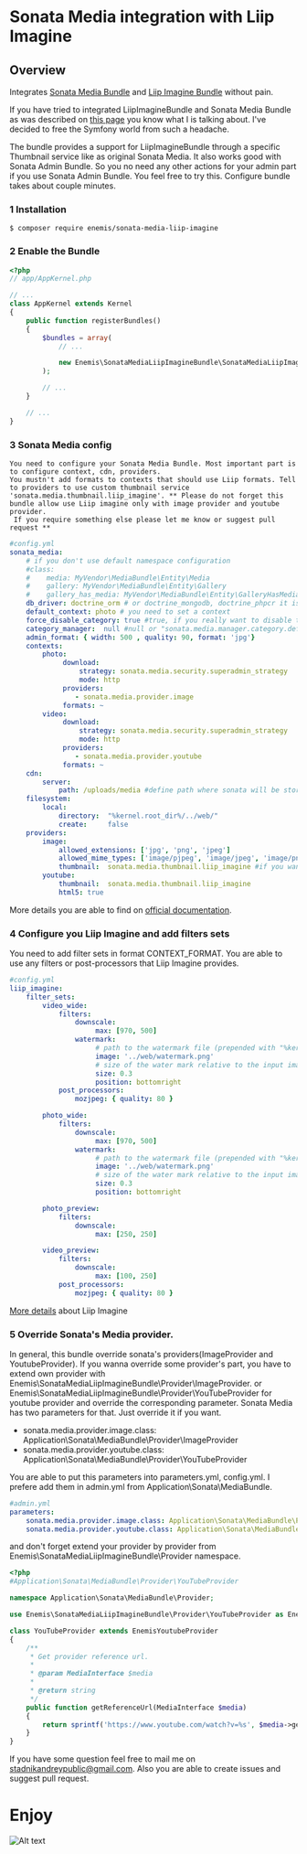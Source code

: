 # Sonata Media integration with Liip Imagine

## Overview
Integrates [Sonata Media Bundle](https://sonata-project.org/bundles/media/3-x/doc/index.html) and [Liip Imagine Bundle](https://github.com/liip/LiipImagineBundle) without pain.

If you have tried to integrated LiipImagineBundle and Sonata Media Bundle as was described on [this page](https://sonata-project.org/bundles/media/3-x/doc/reference/extra.html#liip-imagine-bundle-integration)
you know what I is talking about.
I've decided to free the Symfony world from such a headache.

The bundle provides a support for LiipImagineBundle through a specific Thumbnail service like as original Sonata Media.
It also works good with Sonata Admin Bundle. So you no need any other actions for your admin part if you use Sonata Admin Bundle.
You feel free to try this. Configure bundle takes about couple minutes. 

### 1 Installation
`$ composer require enemis/sonata-media-liip-imagine`

### 2  Enable the Bundle
```php
<?php
// app/AppKernel.php

// ...
class AppKernel extends Kernel
{
    public function registerBundles()
    {
        $bundles = array(
            // ...

            new Enemis\SonataMediaLiipImagineBundle\SonataMediaLiipImagineBundle(),
        );

        // ...
    }

    // ...
}
```

### 3 Sonata Media config
    You need to configure your Sonata Media Bundle. Most important part is to configure context, cdn, providers.
    You mustn't add formats to contexts that should use Liip formats. Tell to providers to use custom thumbnail service
    'sonata.media.thumbnail.liip_imagine'. ** Please do not forget this bundle allow use Liip imagine only with image provider and youtube provider.
     If you require something else please let me know or suggest pull request **
     
```yaml
#config.yml
sonata_media:
    # if you don't use default namespace configuration
    #class:
    #    media: MyVendor\MediaBundle\Entity\Media
    #    gallery: MyVendor\MediaBundle\Entity\Gallery
    #    gallery_has_media: MyVendor\MediaBundle\Entity\GalleryHasMedia
    db_driver: doctrine_orm # or doctrine_mongodb, doctrine_phpcr it is mandatory to choose one here
    default_context: photo # you need to set a context
    force_disable_category: true #true, if you really want to disable the relation with category
    category_manager:  null #null or "sonata.media.manager.category.default" if classification bundle exists
    admin_format: { width: 500 , quality: 90, format: 'jpg'}
    contexts:
        photo:
             download:
                 strategy: sonata.media.security.superadmin_strategy
                 mode: http
             providers:
                - sonata.media.provider.image
             formats: ~
        video:
             download:
                 strategy: sonata.media.security.superadmin_strategy
                 mode: http
             providers:
                - sonata.media.provider.youtube
             formats: ~
    cdn:
        server:
            path: /uploads/media #define path where sonata will be store uploaded files
    filesystem:
        local:
            directory:  "%kernel.root_dir%/../web/"
            create:     false
    providers:
        image:
            allowed_extensions: ['jpg', 'png', 'jpeg']
            allowed_mime_types: ['image/pjpeg', 'image/jpeg', 'image/png', 'image/x-png']
            thumbnail:  sonata.media.thumbnail.liip_imagine #if you want use Liip with this provider you have to use this thumbnail service
        youtube:
            thumbnail:  sonata.media.thumbnail.liip_imagine
            html5: true
```    
More details you are able to find on [official documentation](https://sonata-project.org/bundles/media/3-x/doc/reference/advanced_configuration.html). 

### 4 Configure you Liip Imagine and add filters sets
You need to add filter sets in format CONTEXT_FORMAT. You are able to use any filters or post-processors that Liip Imagine provides. 
```yaml
#config.yml
liip_imagine:
    filter_sets:
        video_wide:
            filters:
                downscale:
                     max: [970, 500]
                watermark:
                     # path to the watermark file (prepended with "%kernel.root_dir%")
                     image: '../web/watermark.png'
                     # size of the water mark relative to the input image
                     size: 0.3
                     position: bottomright
            post_processors:
                mozjpeg: { quality: 80 }

        photo_wide:
            filters:
                downscale:
                     max: [970, 500]
                watermark:
                     # path to the watermark file (prepended with "%kernel.root_dir%")
                     image: '../web/watermark.png' 
                     # size of the water mark relative to the input image
                     size: 0.3
                     position: bottomright

        photo_preview:
            filters:
                downscale:
                     max: [250, 250]

        video_preview:
            filters:
                downscale:
                     max: [100, 250]
            post_processors:
                mozjpeg: { quality: 80 }
```
[More details](http://symfony.com/doc/master/bundles/LiipImagineBundle/index.html) about Liip Imagine

### 5 Override Sonata's Media provider.
In general, this bundle override sonata's providers(ImageProvider and YoutubeProvider). 
If you wanna override some provider's part, you have to extend own provider 
 with Enemis\SonataMediaLiipImagineBundle\Provider\ImageProvider.
or Enemis\SonataMediaLiipImagineBundle\Provider\YouTubeProvider for youtube provider and override the corresponding parameter.
Sonata Media has two parameters for that. Just override it if you want. 
* sonata.media.provider.image.class: Application\Sonata\MediaBundle\Provider\ImageProvider
* sonata.media.provider.youtube.class: Application\Sonata\MediaBundle\Provider\YouTubeProvider

You are able to put this parameters into parameters.yml, config.yml. I prefere add them in admin.yml from Application\Sonata\MediaBundle.

```yaml
#admin.yml
parameters:
    sonata.media.provider.image.class: Application\Sonata\MediaBundle\Provider\ImageProvider
    sonata.media.provider.youtube.class: Application\Sonata\MediaBundle\Provider\YouTubeProvider
```
and don't forget extend your provider by provider from Enemis\SonataMediaLiipImagineBundle\Provider namespace.
```php
<?php
#Application\Sonata\MediaBundle\Provider\YouTubeProvider

namespace Application\Sonata\MediaBundle\Provider;

use Enemis\SonataMediaLiipImagineBundle\Provider\YouTubeProvider as EnemisYoutubeProvider;

class YouTubeProvider extends EnemisYoutubeProvider
{
    /**
     * Get provider reference url.
     *
     * @param MediaInterface $media
     *
     * @return string
     */
    public function getReferenceUrl(MediaInterface $media)
    {
        return sprintf('https://www.youtube.com/watch?v=%s', $media->getProviderReference());
    }
}
```

If you have some question feel free to mail me on stadnikandreypublic@gmail.com. 
Also you are able to create issues and suggest pull request.
# Enjoy
![Alt text](https://pp.userapi.com/c840420/v840420290/29bfe/QZEhQLnvpbQ.jpg)